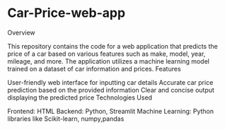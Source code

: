 # Car-Price-web-app
Overview

This repository contains the code for a web application that predicts the price of a car based on various features such as make, model, year, mileage, and more. The application utilizes a machine learning model trained on a dataset of car information and prices.
Features

User-friendly web interface for inputting car details
Accurate car price prediction based on the provided information
Clear and concise output displaying the predicted price
Technologies Used

Frontend: HTML
Backend: Python, Streamlit
Machine Learning: Python libraries like Scikit-learn, numpy,pandas
